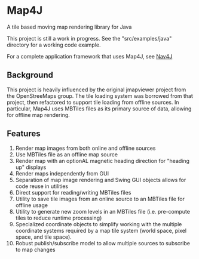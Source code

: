 # Map4J
A tile based moving map rendering library for Java

This project is still a work in progress. See the "src/examples/java" directory for a working code example.

For a complete application framework that uses Map4J, see [Nav4J](https://github.com/joelkoz/Nav4J)

## Background

This project is heavily influenced by the original jmapviewer project from the OpenStreeMaps group. The tile
loading system was borrowed from that project, then refactored to support tile loading from offline sources.
In particular, Map4J uses MBTiles files as its primary source of data, allowing for offline map rendering.

## Features
1. Render map images from both online and offline sources
3. Use MBTiles file as an offline map source
1. Render map with an optionAL magnetic heading direction for "heading up" displays
1. Render maps independently from GUI
1. Separation of map image rendering and Swing GUI objects allows for code reuse in utilities
2. Direct support for reading/writing MBTiles files
3. Utility to save tile images from an online source to an MBTiles file for offline usage
4. Utility to generate new zoom levels in an MBTiles file (i.e. pre-compute tiles to reduce runtime processing)
2. Specialized coordinate objects to simplify working with the multiple coordinate systems required by a map tile 
   system (world space, pixel space, and tile space).
2. Robust publish/subscribe model to allow multiple sources to subscribe to map changes
